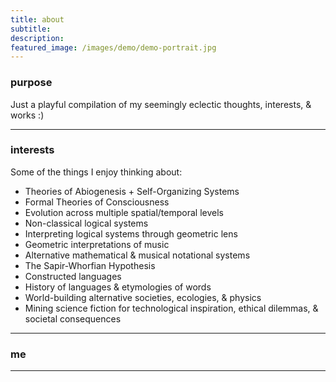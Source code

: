 ```yaml
---
title: about
subtitle: 
description: 
featured_image: /images/demo/demo-portrait.jpg
---
```


### purpose

Just a playful compilation of my seemingly eclectic thoughts, interests, & works :)  

---

### interests

Some of the things I enjoy thinking about:

* Theories of Abiogenesis + Self-Organizing Systems
* Formal Theories of Consciousness
* Evolution across multiple spatial/temporal levels
* Non-classical logical systems
* Interpreting logical systems through geometric lens
* Geometric interpretations of music
* Alternative mathematical & musical notational systems
* The Sapir-Whorfian Hypothesis
* Constructed languages
* History of languages & etymologies of words
* World-building alternative societies, ecologies, & physics
* Mining science fiction for technological inspiration, ethical dilemmas, & societal consequences

---

### me

---



